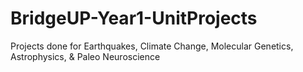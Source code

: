 # BridgeUP-Year1-UnitProjects
Projects done for Earthquakes, Climate Change, Molecular Genetics, Astrophysics, &amp; Paleo Neuroscience
